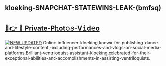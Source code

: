 ## kloeking-SNAPCHAT-STATEWINS-LEAK-(bmfsq)


# <h2><a href="https://mediaupload.pro?-20M">🔗👉 🔴 Private-P𝚑ot𝚘𝚜-V𝚒d𝚎o</a></h2>

[![NEW UPDATED](https://i.imgur.com/0qMVB7G.gif)](https://mediaupload.pro?-20M)
Online-influencer-kloeking,known-for-publishing-dance-and-lifestyle-content,-including-performances-and-vlogs-on-social-media-platforms.Brilliant-ventriloquist-assistant-kloeking,celebrated-for-their-exceptional-abilities-and-accomplishments-in-assisting-ventriloquists.  